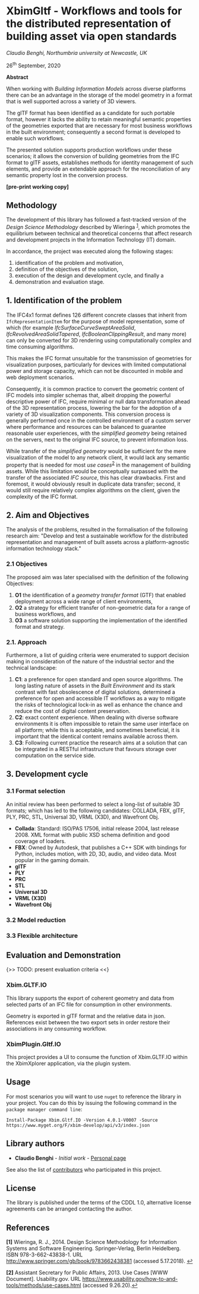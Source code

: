 # XbimGltf - Workflows and tools for the distributed representation of building asset via open standards

_Claudio Benghi, Northumbria university at Newcastle, UK_

26<sup>th</sup> September, 2020

__Abstract__

When working with _Building Information Models_ across diverse platforms there can be an advantage in
the storage of the model geometry in a format that is well supported across a variety of 3D viewers.

The glTF format has been identified as a candidate for such portable format, however it lacks the ability to retain
meaningful semantic properties of the geometries exported that are necessary for most business workflows in the
built environment; consequently a second format is developed to enable such workflows.

The presented solution supports production workflows under these scenarios; it allows the conversion of building geometries from the IFC format to glTF assets, establishes methods for identity management of such elements, and provide an extendable approach for the reconciliation of any semantic property lost in the conversion process.

__[pre-print working copy]__

## Methodology

The development of this library has followed a fast-tracked version of the _Design Science Methodology_ described by Wieringa <sup id="a1">[1](#f1)</sup>, which promotes the equilibrium between technical and theoretical concerns
that affect research and development projects in the Information Technology (IT) domain.

In accordance, the project was executed along the following stages:
1. identification of the problem and motivation,
2. definition of the objectives of the solution,
3. execution of the design and development cycle, and finally a
4. demonstration and evaluation stage.

## 1. Identification of the problem

The IFC4x1 format defines 126 different concrete classes that inherit from ```IfcRepresentationItem``` for the purpose of model representation, some of which (for example _IfcSurfaceCurveSweptAreaSolid_, _IfcRevolvedAreaSolidTapered_, _IfcBooleanClippingResult_, and many more) can only be converted for 3D rendering using computationally complex and time consuming algorithms.

This makes the IFC format unsuitable for the transmission of geometries for visualization purposes, particularly for  devices with limited computational power and storage capacity, which can not be discounted in mobile and web deployment scenarios.

Consequently, it is common practice to convert the geometric content of IFC models into simpler schemas that, albeit dropping the powerful descriptive power of IFC, require minimal or null data transformation ahead of the 3D representation process, lowering the bar for the adoption of a variety of 3D visualization components.
This conversion process is generally performed once in the controlled environment of a custom server where performance and resources can be balanced to guarantee reasonable user experiences, with the _simplified geometry_  being retained on the servers, next to the original IFC source, to prevent information loss.

While transfer of the _simplified geometry_ would be sufficient for the mere visualization of the model to any network client, it would lack any semantic property that is needed for most _use cases_<sup id="a2">[2](#f2)</sup> in the management of building assets.
While this limitation would be conceptually surpassed with the transfer of the associated _IFC source_, this has clear drawbacks. First and foremost, it would obviously result in duplicate data transfer; second, it would still require relatively complex algorithms on the client, given the complexity of the IFC format.

## 2. Aim and Objectives

The analysis of the problems, resulted in the formalisation of the following research aim: "Develop and test a sustainable workflow for the distributed representation and management of built assets across a platform-agnostic information technology stack."

### 2.1 Objectives

The proposed aim was later specialised with the definition of the following Objectives:

1. __O1__ the identification of a _geometry transfer format_ (GTF) that enabled deployment across a wide range of client environments,
2. __O2__ a strategy for efficient transfer of non-geometric data for a range of business workflows, and
3. __O3__ a software solution supporting the implementation of the identified format and strategy.

### 2.1. Approach

Furthermore, a list of guiding criteria were enumerated to support decision making in consideration of the nature of the industrial sector and the technical landscape:

1. __C1__: a preference for open standard and open source algorithms. The long lasting nature of assets in the _Built Environment_ and its stark contrast with fast obsolescence of digital solutions, determined a preference for open and accessible IT workflows as a way to mitigate the risks of technological lock-in as well as enhance the chance and reduce the cost of digital content preservation.
1. __C2__: exact content experience. When dealing with diverse software environments it is often impossible to retain the same user interface on all platform; while this is acceptable, and sometimes beneficial, it is important that the identical content remains available across them.
1. __C3__: Following current practice the research aims at a solution that can be integrated in a RESTful infrastructure that favours storage over computation on the service side.

## 3. Development cycle

### 3.1 Format selection

An initial review has been performed to select a long-list of suitable 3D formats; which has led to the following candidates: COLLADA, FBX, glTF, PLY, PRC, STL, Universal 3D, VRML (X3D), and Wavefront Obj.

- __Collada__: Standard: ISO/PAS 17506, initial release 2004, last release 2008. XML format with public XSD schema definition and good coverage of loaders.
- __FBX__: Owned by Autodesk, that publishes a C++ SDK with bindings for Python, includes motion, with 2D, 3D, audio, and video data. Most popular in the gaming domain.
- __glTF__
- __PLY__
- __PRC__
- __STL__
- __Universal 3D__
- __VRML (X3D)__
- __Wavefront Obj__

### 3.2 Model reduction

### 3.3 Flexible architecture

## Evaluation and Demonstration

{>> TODO: present evaluation criteria <<}

### Xbim.GLTF.IO

This library supports the export of coherent geometry and data from selected parts of an IFC file for consumption in other environments.

Geometry is exported in glTF format and the relative data in json. References exist between the two export sets in order restore their associations in any consuming workflow.

### XbimPlugin.Gltf.IO

This project provides a UI to consume the function of Xbim.GLTF.IO within the XbimXplorer application, via the plugin system.

## Usage

For most scenarios you will want to use ```nuget``` to reference the library in your project. You can do this by issuing the following command in the ```package manager command line```:

```
Install-Package Xbim.Gltf.IO -Version 4.0.1-V0007 -Source https://www.myget.org/F/xbim-develop/api/v3/index.json
```

## Library authors

* **Claudio Benghi** - *Initial work* - [Personal page](https://github.com/CBenghi)

See also the list of [contributors](https://github.com/xBimTeam/XbimGltf/graphs/contributors) who participated in this project.

## License

The library is published under the terms of the CDDL 1.0, alternative license agreements can be arranged contacting the author.

## References

<b id="f1">[1]</b> Wieringa, R. J., 2014. Design Science Methodology for Information Systems and Software Engineering. Springer-Verlag, Berlin Heidelberg. ISBN 978-3-662-43838-1. URL http://www.springer.com/gb/book/9783662438381 (accessed 5.17.2018). [↩](#a1)

<b id="f2">[2]</b> Assistant Secretary for Public Affairs, 2013. Use Cases [WWW Document]. Usability.gov. URL https://www.usability.gov/how-to-and-tools/methods/use-cases.html (accessed 9.26.20).[↩](#a2)
